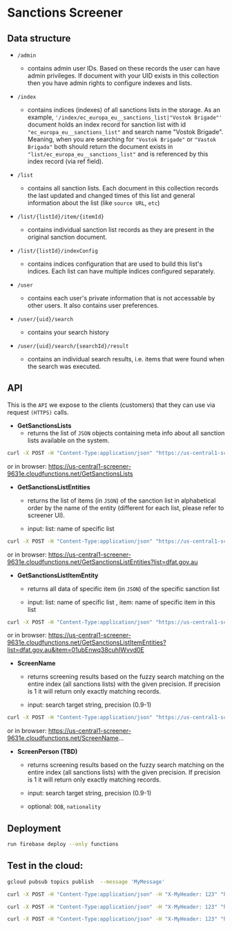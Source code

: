 # Sanctions Screener

## **Data structure**

- `/admin` 
  - contains admin user IDs. Based on these records the user can have admin privileges. If document with your UID exists in this collection then you have admin rights to configure indexes and lists.

- `/index`
  - contains indices (indexes) of all sanctions lists in the storage.
  As an example, `'/index/ec_europa_eu__sanctions_list|"Vostok Brigade"'` document holds an index record for sanction list with id `"ec_europa_eu__sanctions_list"` and search name "Vostok Brigade". Meaning, when you are searching for `"Vostok Brigade"` or `"Vastok Brigada"` both should return the document exists in `"list/ec_europa_eu__sanctions_list"` and is referenced by this index record (via ref field).

- `/list`
  - contains all sanction lists. Each document in this collection records the last updated and changed times of this list and general information about the list (like `source URL`, `etc`)

- `/list/{listId}/item/{itemId}`
  - contains individual sanction list records as they are present in the original sanction document.

- `/list/{listId}/indexConfig`
  - contains indices configuration that are used to build this list's indices. Each list can have multiple indices configured separately.

- `/user`
  - contains each user's private information that is not accessable by other users. It also contains user preferences.

- `/user/{uid}/search`
  - contains your search history

- `/user/{uid}/search/{searchId}/result`
  - contains an individual search results, i.e. items that were found when the search was executed.

## **API**

This is the `API` we expose to the clients (customers) that they can use via request `(HTTPS)` calls.

- **GetSanctionsLists**
  - returns the list of `JSON` objects containing meta info about all sanction lists available on the system.

```bash
curl -X POST -H "Content-Type:application/json" "https://us-central1-screener-9631e.cloudfunctions.net/GetSanctionsLists"
```

or in browser: https://us-central1-screener-9631e.cloudfunctions.net/GetSanctionsLists

- **GetSanctionsListEntities**
  - returns the list of items (in `JSON`) of the sanction list in alphabetical order by the name of the entity (different for each list, please refer to screener UI).

  - input: list: name of specific list


```bash
curl -X POST -H "Content-Type:application/json" "https://us-central1-screener-9631e.cloudfunctions.net/GetSanctionsListEntities?list=dfat.gov.au"
```

or in browser: https://us-central1-screener-9631e.cloudfunctions.net/GetSanctionsListEntities?list=dfat.gov.au

- **GetSanctionsListItemEntity**
  - returns all data of specific item (in `JSON`) of the specific sanction list

  - input: list: name of specific list , item: name of specific item in this list 


```bash
curl -X POST -H "Content-Type:application/json" "https://us-central1-screener-9631e.cloudfunctions.net/GetSanctionsListItemEntities?list=dfat.gov.au&item=01ubEnwq38cuhIWvvd0E"
```

or in browser: https://us-central1-screener-9631e.cloudfunctions.net/GetSanctionsListItemEntities?list=dfat.gov.au&item=01ubEnwq38cuhIWvvd0E



- **ScreenName**
  - returns screening results based on the fuzzy search matching on the entire index (all sanctions lists) with the given precision. If precision is 1 it will return only exactly matching records.
  
  - input: search target string, precision (0.9-1)

```bash
curl -X POST -H "Content-Type:application/json" "https://us-central1-screener-9631e.cloudfunctions.net/ScreenName?..."
```

or in browser: https://us-central1-screener-9631e.cloudfunctions.net/ScreenName...

  
- **ScreenPerson (TBD)**
  - returns screening results based on the fuzzy search matching on the entire index (all sanctions lists) with the given precision. If precision is 1 it will return only exactly matching records.
  
  - input: search target string, precision (0.9-1)
  - optional: `DOB`, `nationality`

## **Deployment**
```bash
run firebase deploy --only functions
```
## **Test in the cloud:**
```bash
gcloud pubsub topics publish  --message 'MyMessage'
```

```bash
curl -X POST -H "Content-Type:application/json" -H "X-MyHeader: 123" "https://us-central1-screener-9631e.cloudfunctions.net/index_list2?list=ec_europa_eu__sanctions_list" -d '[{"field":"nameAlias", "type":"array","subField":"wholeName"}]'
```

```bash
curl -X POST -H "Content-Type:application/json" -H "X-MyHeader: 123" "https://us-central1-screener-9631e.cloudfunctions.net/screen?target=test"
```

```bash
curl -X POST -H "Content-Type:application/json" -H "X-MyHeader: 123" "https://us-central1-screener-9631e.cloudfunctions.net/test?test_parameter=hello" -d '{"test_json":"Hello World!"}'
```